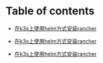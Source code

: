 # Table of contents

* [在k3s上使用helm方式安装rancher](k3s/README.md)


* [在k3s上使用helm方式安装rancher](k3s/README.md)
* [在k3s上使用helm方式安装rancher](k3s/README.md)

